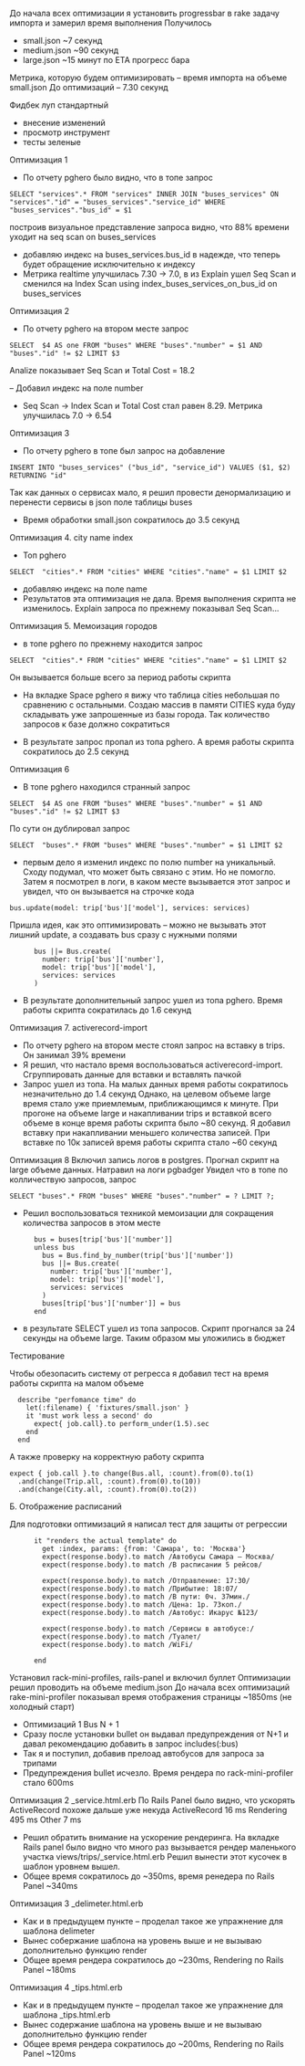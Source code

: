 До начала всех оптимизации я установить progressbar в rake задачу импорта и замерил время выполнения 
Получилось
- small.json ~7 секунд
- medium.json ~90 секунд
- large.json ~15 минут по ETA прогресс бара

Метрика, которую будем оптимизировать – время импорта на объеме small.json
До оптимизаций – 7.30 секунд

Фидбек луп стандартный
- внесение изменений
- просмотр инструмент
- тесты зеленые

Оптимизация 1

- По отчету pghero было видно, что в топе запрос
```
SELECT "services".* FROM "services" INNER JOIN "buses_services" ON "services"."id" = "buses_services"."service_id" WHERE "buses_services"."bus_id" = $1
```
построив визуальное представление запроса видно, что 88% времени уходит на seq scan on buses_services 

- добавляю индекс на buses_services.bus_id в надежде, что теперь будет обращение исключительно к индексу
- Метрика realtime улучшилась 7.30 -> 7.0, в из Explain ушел Seq Scan и сменился на Index Scan using index_buses_services_on_bus_id on buses_services 

Оптимизация 2

- По отчету pghero на втором месте запрос

```
SELECT  $4 AS one FROM "buses" WHERE "buses"."number" = $1 AND "buses"."id" != $2 LIMIT $3
```

Analize показывает Seq Scan и Total Cost = 18.2

– Добавил индекс на поле number
- Seq Scan -> Index Scan и Total Cost стал равен 8.29. Метрика улучшилась 7.0 -> 6.54

Оптимизация 3
- По отчету pghero в топе был запрос на добавление
```
INSERT INTO "buses_services" ("bus_id", "service_id") VALUES ($1, $2) RETURNING "id"
```
Так как данных о сервисах мало, я решил провести денормализацию и перенести сервисы в json поле таблицы buses

- Время обработки small.json сократилось до 3.5 секунд


Оптимизация 4. city name index
- Топ pghero
```
SELECT  "cities".* FROM "cities" WHERE "cities"."name" = $1 LIMIT $2

```
- добавляю индекс на поле name
- Результатов эта оптимизация не дала. Время выполнения скрипта не изменилось. Explain запроса по прежнему показывал Seq Scan...

Оптимизация 5. Мемоизация городов
- в топе pghero по прежнему находится запрос 
```
SELECT  "cities".* FROM "cities" WHERE "cities"."name" = $1 LIMIT $2
```
Он вызывается больше всего за период работы скрипта

- На вкладке Space pghero я вижу что таблица cities небольшая по сравнению с остальными. Создаю массив в памяти CITIES куда буду складывать уже запрошенные из базы города. Так количество запросов к базе должно сократиться

- В результате запрос пропал из топа pghero. А время работы скрипта сократилось до 2.5 секунд

Оптимизация 6

- В топе pghero находился странный запрос
```
SELECT  $4 AS one FROM "buses" WHERE "buses"."number" = $1 AND "buses"."id" != $2 LIMIT $3
```
По сути он дублировал запрос 
```
SELECT  "buses".* FROM "buses" WHERE "buses"."number" = $1 LIMIT $2
```

- первым дело я изменил индекс по полю number на уникальный. Сходу подумал, что может быть связано с этим. Но не помогло. Затем я посмотрел в логи, в каком месте вызывается этот запрос и увидел, что он вызывается на строчке кода 
```
bus.update(model: trip['bus']['model'], services: services)
```
Пришла идея, как это оптимизировать – можно не вызывать этот лишний update, а создавать bus сразу с нужными полями
```
      bus ||= Bus.create(
        number: trip['bus']['number'],
        model: trip['bus']['model'], 
        services: services
      )
```

- В результате дополнительный запрос ушел из топа pghero. Время работы скрипта сократилась до 1.6 секунд

Оптимизация 7. activerecord-import
- По отчету pghero на втором месте стоял запрос на вставку в trips. Он занимал 39% времени
- Я решил, что настало время воспользоваться activerecord-import. Сгруппировать данные для вставки и вставлять пачкой
- Запрос ушел из топа. На малых данных время работы сократилось незначительно до 1.4 секунд
Однако, на целевом объеме large время стало уже приемлемым, приближающимся к минуте. 
При прогоне на объеме large и накапливании trips и вставкой всего объеме в конце время работы скрипта было ~80 секунд. Я добавил вставку при накапливании меньшего количества записей. При вставке по 10к записей время работы скрипта стало ~60 секунд

Оптимизация 8
Включил запись логов в postgres. Прогнал скрипт на large объеме данных. Натравил на логи pgbadger
Увидел что в топе по колличествую запросов, запрос
```
SELECT "buses".* FROM "buses" WHERE "buses"."number" = ? LIMIT ?;
```

- Решил воспользоваться техникой мемоизации для сокращения количества запросов в этом месте
```
      bus = buses[trip['bus']['number']]
      unless bus
        bus = Bus.find_by_number(trip['bus']['number'])
        bus ||= Bus.create(
          number: trip['bus']['number'],
          model: trip['bus']['model'], 
          services: services
        )
        buses[trip['bus']['number']] = bus
      end
```

- в результате SELECT ушел из топа запросов. Скрипт прогнался за 24 секунды на объеме large. Таким образом мы уложились в бюджет

Тестирование

Чтобы обезопасить систему от регресса я добавил тест на время работы скрипта на малом объеме
```
  describe "perfomance time" do
    let(:filename) { 'fixtures/small.json' }
    it 'must work less a second' do
      expect{ job.call}.to perform_under(1.5).sec
    end
  end
```
А также проверку на корректную работу скрипта
```
expect { job.call }.to change(Bus.all, :count).from(0).to(1)
  .and(change(Trip.all, :count).from(0).to(10))
  .and(change(City.all, :count).from(0).to(2))
```

Б. Отображение расписаний

Для подготовки оптимизаций я написал тест для защиты от регрессии
```
      it "renders the actual template" do
        get :index, params: {from: 'Самара', to: 'Москва'}
        expect(response.body).to match /Автобусы Самара – Москва/
        expect(response.body).to match /В расписании 5 рейсов/

        expect(response.body).to match /Отправление: 17:30/
        expect(response.body).to match /Прибытие: 18:07/
        expect(response.body).to match /В пути: 0ч. 37мин./
        expect(response.body).to match /Цена: 1р. 73коп./
        expect(response.body).to match /Автобус: Икарус №123/

        expect(response.body).to match /Сервисы в автобусе:/
        expect(response.body).to match /Туалет/
        expect(response.body).to match /WiFi/
        
      end

```

Установил rack-mini-profiles, rails-panel и включил буллет
Оптимизации решил проводить на объеме medium.json
До начала всех оптимизаций rake-mini-profiler показывал время отображения страницы ~1850ms (не холодный старт)

- Оптимизаций 1 Bus N + 1
- Сразу после установки bullet он выдавал предупреждения от N+1 и давал рекомендацию добавить в запрос includes(:bus)
- Так я и поступил, добавив прелоад автобусов для запроса за трипами
- Предупреждения bullet исчезло. Время рендера по rack-mini-profiler стало 600ms


Оптимизация 2 _service.html.erb
По Rails Panel было видно, что ускорять ActiveRecord похоже дальше уже некуда
ActiveRecord 16 ms
Rendering	495 ms
Other	7 ms

- Решил обратить внимание на ускорение рендеринга. На вкладке Rails panel было видно что много раз вызывается рендер маленького участка views/trips/_service.html.erb
Решил вынести этот кусочек в шаблон уровнем вышел.
- Общее время сократилось до ~350ms, время ренедера по Rails Panel ~340ms

Оптимизация 3 _delimeter.html.erb
- Как и в предыдущем пункте – проделал такое же упражнение для шаблона delimeter
- Вынес собержание шаблона на уровень выше и не вызываю дополнительно функцию render
- Общее время рендера сократилось до ~230ms, Rendering по Rails Panel ~180ms

Оптимизация 4 _tips.html.erb
- Как и в предыдущем пункте – проделал такое же упражнение для шаблона _tips.html.erb
- Вынес содержание шаблона на уровень выше и не вызываю дополнительно функцию render
- Общее время рендера сократилось до ~200ms, Rendering по Rails Panel ~120ms


